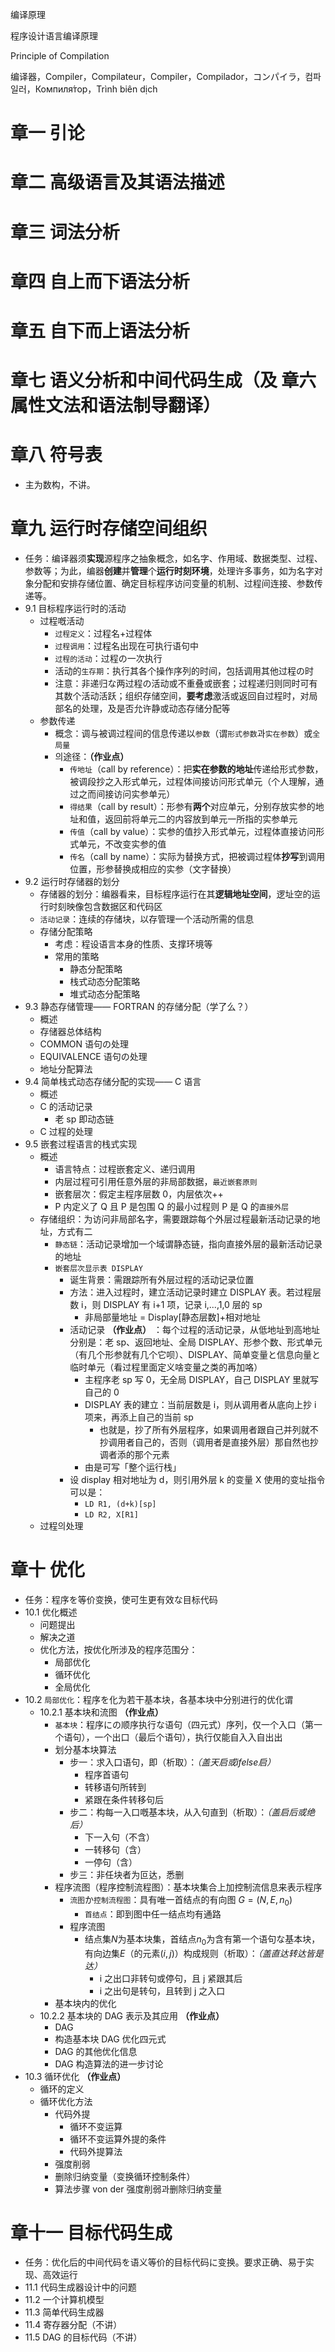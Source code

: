 编译原理

程序设计语言编译原理

Principle of Compilation

编译器，Compiler，Compilateur，Compiler，Compilador，コンパイラ，컴파일러，Компиля́тор，Trình biên dịch

# 章一 引论

# 章二 高级语言及其语法描述

# 章三 词法分析

# 章四 自上而下语法分析

# 章五 自下而上语法分析

# 章七 语义分析和中间代码生成（及 章六 属性文法和语法制导翻译）

# 章八 符号表

- 主为数构，不讲。

# 章九 运行时存储空间组织

- 任务：编译器须**实现**源程序之抽象概念，如名字、作用域、数据类型、过程、参数等；为此，编器**创建**并**管理**个**运行时刻环境**，处理许多事务，如为名字对象分配和安排存储位置、确定目标程序访问变量的机制、过程间连接、参数传递等。
- 9.1 目标程序运行时的活动
    - 过程嘅活动
        - `过程定义`：过程名+过程体
        - `过程调用`：过程名出现在可执行语句中
        - `过程的活动`：过程の一次执行
        - 活动的`生存期`：执行其各个操作序列的时间，包括调用其他过程の时
        - 注意：非递归な两过程の活动或不重叠或嵌套；过程递归则同时可有其数个活动活跃；组织存储空间，**要考虑**激活或返回自过程时，对局部名的处理，及是否允许静或动态存储分配等
    - 参数传递
        - 概念：调与被调过程间的信息传递以`参数`（谓`形式参数`과`实在参数`）或`全局量`
        - 의途径：**（作业点）**
            - `传地址`（call by reference）：把**实在参数的地址**传递给形式参数，被调段抄之入形式单元，过程体间接访问形式单元（个人理解，通过之而间接访问实参单元）
            - `得结果`（call by result）：形参有**两个**对应单元，分别存放实参的地址和值，返回前将单元二的内容放到单元一所指的实参单元
            - `传值`（call by value）：实参的值抄入形式单元，过程体直接访问形式单元，不改变实参的值
            - `传名`（call by name）：实际为替换方式，把被调过程体**抄写**到调用位置，形参替换成相应的实参（文字替换）
- 9.2 运行时存储器的划分
    - 存储器的划分：编器看来，目标程序运行在其**逻辑地址空间**，逻址空的运行时刻映像包含数据区和代码区
    - `活动记录`：连续的存储块，以存管理一个活动所需的信息
    - 存储分配策略
        - 考虑：程设语言本身的性质、支撑环境等
        - 常用的策略
            - 静态分配策略
            - 栈式动态分配策略
            - 堆式动态分配策略
- 9.3 静态存储管理—— FORTRAN 的存储分配（学了么？）
    - 概述
    - 存储器总体结构
    - COMMON 语句の处理
    - EQUIVALENCE 语句の处理
    - 地址分配算法
- 9.4 简单栈式动态存储分配的实现—— C 语言
    - 概述
    - C 的活动记录
      - 老 sp 即动态链
    - C 过程的处理
- 9.5 嵌套过程语言的栈式实现
    - 概述
        - 语言特点：过程嵌套定义、递归调用
        - 内层过程可引用任意外层的非局部数据，`最近嵌套原则`
        - 嵌套层次：假定主程序层数 0，内层依次++
        - P 内定义了 Q 且 P 是包围 Q 的最小过程则 P 是 Q 的`直接外层`
    - 存储组织：为访问非局部名字，需要跟踪每个外层过程最新活动记录的地址，方式有二
        - `静态链`：活动记录增加一个域谓静态链，指向直接外层的最新活动记录的地址
        - `嵌套层次显示表 DISPLAY`
            - 诞生背景：需跟踪所有外层过程的活动记录位置
            - 方法：进入过程时，建立活动记录时建立 DISPLAY 表。若过程层数 i，则 DISPLAY 有 i+1 项，记录 i,...,1,0 层的 sp
                - 非局部量地址 = Display[静态层数]+相对地址
            - 活动记录 **（作业点）** ：每个过程的活动记录，从低地址到高地址分别是：老 sp、返回地址、全局 DISPLAY、形参个数、形式单元（有几个形参就有几个它呗）、DISPLAY、简单变量と信息向量と临时单元（看过程里面定义啥变量之类的再加咯）
                - 主程序老 sp 写 0，无全局 DISPLAY，自己 DISPLAY 里就写自己的 0
                - DISPLAY 表的建立：当前层数是 i，则从调用者从底向上抄 i 项来，再添上自己的当前 sp
                    - 也就是，抄了所有外层程序，如果调用者跟自己并列就不抄调用者自己的，否则（调用者是直接外层）那自然也抄调者添的那个元素
                - 由是可写「整个运行栈」
            - 设 display  相对地址为 d，则引用外层 k 的变量 X 使用的变址指令可以是：
                - `LD R1, (d+k)[sp]`
                - `LD R2, X[R1]`
    - 过程의处理

# 章十 优化

- 任务：程序を等价变换，使可生更有效な目标代码
- 10.1 优化概述
    - 问题提出
    - 解决之道
    - 优化方法，按优化所涉及的程序范围分：
        - 局部优化
        - 循环优化
        - 全局优化
- 10.2 `局部优化`：程序を化为若干基本块，各基本块中分别进行的优化谓
    - 10.2.1 基本块和流图 **（作业点）**
        - `基本块`：程序にの顺序执行な语句（四元式）序列，仅一个入口（第一个语句），一个出口（最后个语句），执行仅能自入入自出出
        - 划分基本块算法
            - 步一：求入口语句，即（析取）：*（盖天启或ifelse启）*
                - 程序首语句
                - 转移语句所转到
                - 紧跟在条件转移句后
            - 步二：构每一入口嘅基本块，从入句直到（析取）：*（盖启后或绝后）*
                - 下一入句（不含）
                - 一转移句（含）
                - 一停句（含）
            - 步三：非任块者为叵达，悉删
        - 程序流图（程序控制流程图）：基本块集合上加控制流信息来表示程序
            - `流图`か`控制流程图`：具有唯一首结点的有向图 $G=(N, E, n_0)$
                - `首结点`：即到图中任一结点均有通路
            - 程序流图
                - 结点集$N$为基本块集，首结点$n_0$为含有第一个语句な基本块，有向边集$E$（的元素$(i,j)$）构成规则（析取）：*（盖直达转达皆是达）*
                    - i 之出口非转句或停句，且 j 紧跟其后
                    - i 之出句是转句，且转到 j 之入口
        - 基本块内的优化
    - 10.2.2 基本块的 DAG 表示及其应用 **（作业点）**
        - DAG
        - 构造基本块 DAG 优化四元式
        - DAG 的其他优化信息
        - DAG 构造算法的进一步讨论
- 10.3 循环优化 **（作业点）**
    - 循环的定义
    - 循环优化方法
        - 代码外提
            - 循环不变运算
            - 循环不变运算外提的条件
            - 代码外提算法
        - 强度削弱
        - 删除归纳变量（变换循环控制条件）
        - 算法步骤 von der 强度削弱과删除归纳变量

# 章十一 目标代码生成

- 任务：优化后的中间代码を语义等价的目标代码に变换。要求正确、易于实现、高效运行
- 11.1 代码生成器设计中的问题
- 11.2 一个计算机模型
- 11.3 简单代码生成器
- 11.4 寄存器分配（不讲）
- 11.5 DAG 的目标代码（不讲）
